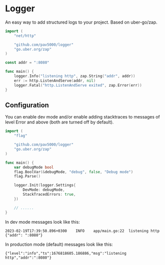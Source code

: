 # Logger
An easy way to add structured logs to your project. Based on uber-go/zap.

```go
import (
    "net/http"

    "github.com/pav5000/logger"
    "go.uber.org/zap"
)

const addr = ":8080"

func main() {
    logger.Info("listening http", zap.String("addr", addr))
    err := http.ListenAndServe(addr, nil)
    logger.Fatal("http.ListenAndServe exited", zap.Error(err))
}
```

## Configuration

You can enable dev mode and/or enable adding stacktraces to messages of level Error and above (both are turned off by default).
```go
import (
	"flag"

	"github.com/pav5000/logger"
	"go.uber.org/zap"
)

func main() {
	var debugMode bool
	flag.BoolVar(&debugMode, "debug", false, "Debug mode")
	flag.Parse()

	logger.Init(logger.Settings{
		DevMode: debugMode,
        StackTracedErrors: true,
	})

    // ......
}
```


In dev mode messages look like this:
```
2023-02-19T17:39:50.896+0300    INFO    app/main.go:22  listening http  {"addr": ":8080"}
```

In production mode (default) messages look like this:
```
{"level":"info","ts":1676818605.186886,"msg":"listening http","addr":":8080"}
```

